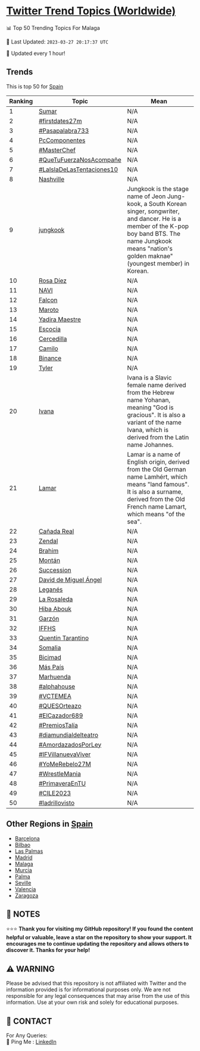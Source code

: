 [Twitter Trend Topics (Worldwide)](https://github.com/ErcinDedeoglu/Twitter-Trend-Topics)
==========


📊 Top 50 Trending Topics For Malaga

📆 Last Updated: `2023-03-27 20:17:37 UTC`

🔧 Updated every 1 hour!


## Trends

This is top 50 for [Spain](</Spain>)

| Ranking | Topic | Mean |
| ------- | ------------ | ------------ |
| 1 | [Sumar](http://twitter.com/search?q=Sumar) | N/A |
| 2 | [#firstdates27m](http://twitter.com/search?q=%23firstdates27m) | N/A |
| 3 | [#Pasapalabra733](http://twitter.com/search?q=%23Pasapalabra733) | N/A |
| 4 | [PcComponentes](http://twitter.com/search?q=PcComponentes) | N/A |
| 5 | [#MasterChef](http://twitter.com/search?q=%23MasterChef) | N/A |
| 6 | [#QueTuFuerzaNosAcompañe](http://twitter.com/search?q=%23QueTuFuerzaNosAcompa%c3%b1e) | N/A |
| 7 | [#LaIslaDeLasTentaciones10](http://twitter.com/search?q=%23LaIslaDeLasTentaciones10) | N/A |
| 8 | [Nashville](http://twitter.com/search?q=Nashville) | N/A |
| 9 | [jungkook](http://twitter.com/search?q=jungkook) | Jungkook is the stage name of Jeon Jung-kook, a South Korean singer, songwriter, and dancer. He is a member of the K-pop boy band BTS. The name Jungkook means "nation's golden maknae" (youngest member) in Korean. |
| 10 | [Rosa Díez](http://twitter.com/search?q=Rosa+D%c3%adez) | N/A |
| 11 | [NAVI](http://twitter.com/search?q=NAVI) | N/A |
| 12 | [Falcon](http://twitter.com/search?q=Falcon) | N/A |
| 13 | [Maroto](http://twitter.com/search?q=Maroto) | N/A |
| 14 | [Yadira Maestre](http://twitter.com/search?q=Yadira+Maestre) | N/A |
| 15 | [Escocia](http://twitter.com/search?q=Escocia) | N/A |
| 16 | [Cercedilla](http://twitter.com/search?q=Cercedilla) | N/A |
| 17 | [Camilo](http://twitter.com/search?q=Camilo) | N/A |
| 18 | [Binance](http://twitter.com/search?q=Binance) | N/A |
| 19 | [Tyler](http://twitter.com/search?q=Tyler) | N/A |
| 20 | [Ivana](http://twitter.com/search?q=Ivana) | Ivana is a Slavic female name derived from the Hebrew name Yohanan, meaning "God is gracious". It is also a variant of the name Ivana, which is derived from the Latin name Johannes. |
| 21 | [Lamar](http://twitter.com/search?q=Lamar) | Lamar is a name of English origin, derived from the Old German name Lamhért, which means "land famous". It is also a surname, derived from the Old French name Lamart, which means "of the sea". |
| 22 | [Cañada Real](http://twitter.com/search?q=Ca%c3%b1ada+Real) | N/A |
| 23 | [Zendal](http://twitter.com/search?q=Zendal) | N/A |
| 24 | [Brahim](http://twitter.com/search?q=Brahim) | N/A |
| 25 | [Montán](http://twitter.com/search?q=Mont%c3%a1n) | N/A |
| 26 | [Succession](http://twitter.com/search?q=Succession) | N/A |
| 27 | [David de Miguel Ángel](http://twitter.com/search?q=David+de+Miguel+%c3%81ngel) | N/A |
| 28 | [Leganés](http://twitter.com/search?q=Legan%c3%a9s) | N/A |
| 29 | [La Rosaleda](http://twitter.com/search?q=La+Rosaleda) | N/A |
| 30 | [Hiba Abouk](http://twitter.com/search?q=Hiba+Abouk) | N/A |
| 31 | [Garzón](http://twitter.com/search?q=Garz%c3%b3n) | N/A |
| 32 | [IFFHS](http://twitter.com/search?q=IFFHS) | N/A |
| 33 | [Quentin Tarantino](http://twitter.com/search?q=Quentin+Tarantino) | N/A |
| 34 | [Somalia](http://twitter.com/search?q=Somalia) | N/A |
| 35 | [Bicimad](http://twitter.com/search?q=Bicimad) | N/A |
| 36 | [Más País](http://twitter.com/search?q=M%c3%a1s+Pa%c3%ads) | N/A |
| 37 | [Marhuenda](http://twitter.com/search?q=Marhuenda) | N/A |
| 38 | [#alphahouse](http://twitter.com/search?q=%23alphahouse) | N/A |
| 39 | [#VCTEMEA](http://twitter.com/search?q=%23VCTEMEA) | N/A |
| 40 | [#QUESOrteazo](http://twitter.com/search?q=%23QUESOrteazo) | N/A |
| 41 | [#ElCazador689](http://twitter.com/search?q=%23ElCazador689) | N/A |
| 42 | [#PremiosTalía](http://twitter.com/search?q=%23PremiosTal%c3%ada) | N/A |
| 43 | [#diamundialdelteatro](http://twitter.com/search?q=%23diamundialdelteatro) | N/A |
| 44 | [#AmordazadosPorLey](http://twitter.com/search?q=%23AmordazadosPorLey) | N/A |
| 45 | [#IFVillanuevaViver](http://twitter.com/search?q=%23IFVillanuevaViver) | N/A |
| 46 | [#YoMeRebelo27M](http://twitter.com/search?q=%23YoMeRebelo27M) | N/A |
| 47 | [#WrestleMania](http://twitter.com/search?q=%23WrestleMania) | N/A |
| 48 | [#PrimaveraEnTU](http://twitter.com/search?q=%23PrimaveraEnTU) | N/A |
| 49 | [#CILE2023](http://twitter.com/search?q=%23CILE2023) | N/A |
| 50 | [#ladrillovisto](http://twitter.com/search?q=%23ladrillovisto) | N/A |



## Other Regions in [Spain](</Spain>)

* [Barcelona](</Spain/Barcelona.md>)
* [Bilbao](</Spain/Bilbao.md>)
* [Las Palmas](</Spain/Las Palmas.md>)
* [Madrid](</Spain/Madrid.md>)
* [Malaga](</Spain/Malaga.md>)
* [Murcia](</Spain/Murcia.md>)
* [Palma](</Spain/Palma.md>)
* [Seville](</Spain/Seville.md>)
* [Valencia](</Spain/Valencia.md>)
* [Zaragoza](</Spain/Zaragoza.md>)



## 📝 NOTES

⭐⭐⭐ **Thank you for visiting my GitHub repository! If you found the content helpful or valuable, leave a star on the repository to show your support. It encourages me to continue updating the repository and allows others to discover it. Thanks for your help!**


## ⚠️ WARNING

Please be advised that this repository is not affiliated with Twitter and the information provided is for informational purposes only. We are not responsible for any legal consequences that may arise from the use of this information. Use at your own risk and solely for educational purposes.


## 📨 CONTACT

 For Any Queries:  
            🏓 Ping Me : [LinkedIn](https://www.linkedin.com/in/ercindedeoglu/)
